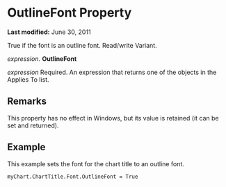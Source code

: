 
# OutlineFont Property

 **Last modified:** June 30, 2011

True if the font is an outline font. Read/write Variant.

 _expression_. **OutlineFont**

 _expression_ Required. An expression that returns one of the objects in the Applies To list.

## Remarks

This property has no effect in Windows, but its value is retained (it can be set and returned).


## Example

This example sets the font for the chart title to an outline font.


```
myChart.ChartTitle.Font.OutlineFont = True
```

